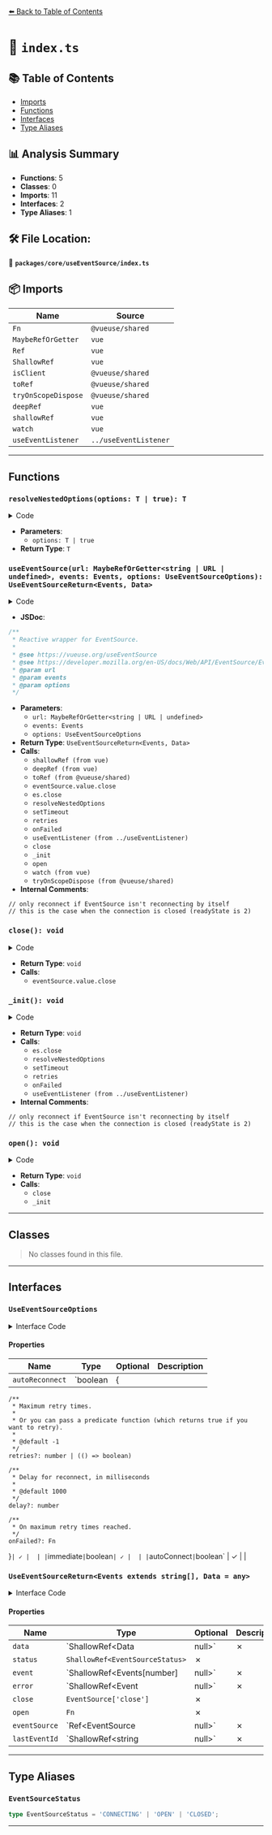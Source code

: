 [⬅️ Back to Table of Contents](../../../index.md)

# 📄 `index.ts`

## 📚 Table of Contents

- [Imports](#imports)
- [Functions](#functions)
- [Interfaces](#interfaces)
- [Type Aliases](#type-aliases)

## 📊 Analysis Summary

- **Functions**: 5
- **Classes**: 0
- **Imports**: 11
- **Interfaces**: 2
- **Type Aliases**: 1

## 🛠️ File Location:
📂 **`packages/core/useEventSource/index.ts`**

## 📦 Imports

| Name | Source |
|------|--------|
| `Fn` | `@vueuse/shared` |
| `MaybeRefOrGetter` | `vue` |
| `Ref` | `vue` |
| `ShallowRef` | `vue` |
| `isClient` | `@vueuse/shared` |
| `toRef` | `@vueuse/shared` |
| `tryOnScopeDispose` | `@vueuse/shared` |
| `deepRef` | `vue` |
| `shallowRef` | `vue` |
| `watch` | `vue` |
| `useEventListener` | `../useEventListener` |


---

## Functions

### `resolveNestedOptions(options: T | true): T`

<details><summary>Code</summary>

```ts
function resolveNestedOptions<T>(options: T | true): T {
  if (options === true)
    return {} as T
  return options
}
```
</details>

- **Parameters**:
  - `options: T | true`
- **Return Type**: `T`
### `useEventSource(url: MaybeRefOrGetter<string | URL | undefined>, events: Events, options: UseEventSourceOptions): UseEventSourceReturn<Events, Data>`

<details><summary>Code</summary>

```ts
export function useEventSource<Events extends string[], Data = any>(
  url: MaybeRefOrGetter<string | URL | undefined>,
  events: Events = [] as unknown as Events,
  options: UseEventSourceOptions = {},
): UseEventSourceReturn<Events, Data> {
  const event: ShallowRef<string | null> = shallowRef(null)
  const data: ShallowRef<Data | null> = shallowRef(null)
  const status = shallowRef<EventSourceStatus>('CONNECTING')
  const eventSource = deepRef<EventSource | null>(null)
  const error = shallowRef<Event | null>(null)
  const urlRef = toRef(url)
  const lastEventId = shallowRef<string | null>(null)

  let explicitlyClosed = false
  let retried = 0

  const {
    withCredentials = false,
    immediate = true,
    autoConnect = true,
    autoReconnect,
  } = options

  const close = () => {
    if (isClient && eventSource.value) {
      eventSource.value.close()
      eventSource.value = null
      status.value = 'CLOSED'
      explicitlyClosed = true
    }
  }

  const _init = () => {
    if (explicitlyClosed || typeof urlRef.value === 'undefined')
      return

    const es = new EventSource(urlRef.value, { withCredentials })

    status.value = 'CONNECTING'

    eventSource.value = es

    es.onopen = () => {
      status.value = 'OPEN'
      error.value = null
    }

    es.onerror = (e) => {
      status.value = 'CLOSED'
      error.value = e

      // only reconnect if EventSource isn't reconnecting by itself
      // this is the case when the connection is closed (readyState is 2)
      if (es.readyState === 2 && !explicitlyClosed && autoReconnect) {
        es.close()
        const {
          retries = -1,
          delay = 1000,
          onFailed,
        } = resolveNestedOptions(autoReconnect)
        retried += 1

        if (typeof retries === 'number' && (retries < 0 || retried < retries))
          setTimeout(_init, delay)
        else if (typeof retries === 'function' && retries())
          setTimeout(_init, delay)
        else
          onFailed?.()
      }
    }

    es.onmessage = (e: MessageEvent) => {
      event.value = null
      data.value = e.data
      lastEventId.value = e.lastEventId
    }

    for (const event_name of events) {
      useEventListener(es, event_name, (e: Event & { data?: Data }) => {
        event.value = event_name
        data.value = e.data || null
      }, { passive: true })
    }
  }

  const open = () => {
    if (!isClient)
      return
    close()
    explicitlyClosed = false
    retried = 0
    _init()
  }

  if (immediate)
    open()

  if (autoConnect)
    watch(urlRef, open)

  tryOnScopeDispose(close)

  return {
    eventSource,
    event,
    data,
    status,
    error,
    open,
    close,
    lastEventId,
  }
}
```
</details>

- **JSDoc**:
```ts
/**
 * Reactive wrapper for EventSource.
 *
 * @see https://vueuse.org/useEventSource
 * @see https://developer.mozilla.org/en-US/docs/Web/API/EventSource/EventSource EventSource
 * @param url
 * @param events
 * @param options
 */
```

- **Parameters**:
  - `url: MaybeRefOrGetter<string | URL | undefined>`
  - `events: Events`
  - `options: UseEventSourceOptions`
- **Return Type**: `UseEventSourceReturn<Events, Data>`
- **Calls**:
  - `shallowRef (from vue)`
  - `deepRef (from vue)`
  - `toRef (from @vueuse/shared)`
  - `eventSource.value.close`
  - `es.close`
  - `resolveNestedOptions`
  - `setTimeout`
  - `retries`
  - `onFailed`
  - `useEventListener (from ../useEventListener)`
  - `close`
  - `_init`
  - `open`
  - `watch (from vue)`
  - `tryOnScopeDispose (from @vueuse/shared)`
- **Internal Comments**:
```
// only reconnect if EventSource isn't reconnecting by itself
// this is the case when the connection is closed (readyState is 2)
```

### `close(): void`

<details><summary>Code</summary>

```ts
() => {
    if (isClient && eventSource.value) {
      eventSource.value.close()
      eventSource.value = null
      status.value = 'CLOSED'
      explicitlyClosed = true
    }
  }
```
</details>

- **Return Type**: `void`
- **Calls**:
  - `eventSource.value.close`
### `_init(): void`

<details><summary>Code</summary>

```ts
() => {
    if (explicitlyClosed || typeof urlRef.value === 'undefined')
      return

    const es = new EventSource(urlRef.value, { withCredentials })

    status.value = 'CONNECTING'

    eventSource.value = es

    es.onopen = () => {
      status.value = 'OPEN'
      error.value = null
    }

    es.onerror = (e) => {
      status.value = 'CLOSED'
      error.value = e

      // only reconnect if EventSource isn't reconnecting by itself
      // this is the case when the connection is closed (readyState is 2)
      if (es.readyState === 2 && !explicitlyClosed && autoReconnect) {
        es.close()
        const {
          retries = -1,
          delay = 1000,
          onFailed,
        } = resolveNestedOptions(autoReconnect)
        retried += 1

        if (typeof retries === 'number' && (retries < 0 || retried < retries))
          setTimeout(_init, delay)
        else if (typeof retries === 'function' && retries())
          setTimeout(_init, delay)
        else
          onFailed?.()
      }
    }

    es.onmessage = (e: MessageEvent) => {
      event.value = null
      data.value = e.data
      lastEventId.value = e.lastEventId
    }

    for (const event_name of events) {
      useEventListener(es, event_name, (e: Event & { data?: Data }) => {
        event.value = event_name
        data.value = e.data || null
      }, { passive: true })
    }
  }
```
</details>

- **Return Type**: `void`
- **Calls**:
  - `es.close`
  - `resolveNestedOptions`
  - `setTimeout`
  - `retries`
  - `onFailed`
  - `useEventListener (from ../useEventListener)`
- **Internal Comments**:
```
// only reconnect if EventSource isn't reconnecting by itself
// this is the case when the connection is closed (readyState is 2)
```

### `open(): void`

<details><summary>Code</summary>

```ts
() => {
    if (!isClient)
      return
    close()
    explicitlyClosed = false
    retried = 0
    _init()
  }
```
</details>

- **Return Type**: `void`
- **Calls**:
  - `close`
  - `_init`

---

## Classes

> No classes found in this file.


---

## Interfaces

### `UseEventSourceOptions`

<details><summary>Interface Code</summary>

```ts
export interface UseEventSourceOptions extends EventSourceInit {
  /**
   * Enabled auto reconnect
   *
   * @default false
   */
  autoReconnect?: boolean | {
    /**
     * Maximum retry times.
     *
     * Or you can pass a predicate function (which returns true if you want to retry).
     *
     * @default -1
     */
    retries?: number | (() => boolean)

    /**
     * Delay for reconnect, in milliseconds
     *
     * @default 1000
     */
    delay?: number

    /**
     * On maximum retry times reached.
     */
    onFailed?: Fn
  }

  /**
   * Immediately open the connection when calling this composable
   *
   * @default true
   */
  immediate?: boolean

  /**
   * Automatically connect to the websocket when URL changes
   *
   * @default true
   */
  autoConnect?: boolean
}
```
</details>

#### Properties

| Name | Type | Optional | Description |
|------|------|----------|-------------|
| `autoReconnect` | `boolean | {
    /**
     * Maximum retry times.
     *
     * Or you can pass a predicate function (which returns true if you want to retry).
     *
     * @default -1
     */
    retries?: number | (() => boolean)

    /**
     * Delay for reconnect, in milliseconds
     *
     * @default 1000
     */
    delay?: number

    /**
     * On maximum retry times reached.
     */
    onFailed?: Fn
  }` | ✓ |  |
| `immediate` | `boolean` | ✓ |  |
| `autoConnect` | `boolean` | ✓ |  |

### `UseEventSourceReturn<Events extends string[], Data = any>`

<details><summary>Interface Code</summary>

```ts
export interface UseEventSourceReturn<Events extends string[], Data = any> {
  /**
   * Reference to the latest data received via the EventSource,
   * can be watched to respond to incoming messages
   */
  data: ShallowRef<Data | null>

  /**
   * The current state of the connection, can be only one of:
   * 'CONNECTING', 'OPEN' 'CLOSED'
   */
  status: ShallowRef<EventSourceStatus>

  /**
   * The latest named event
   */
  event: ShallowRef<Events[number] | null>

  /**
   * The current error
   */
  error: ShallowRef<Event | null>

  /**
   * Closes the EventSource connection gracefully.
   */
  close: EventSource['close']

  /**
   * Reopen the EventSource connection.
   * If there the current one is active, will close it before opening a new one.
   */
  open: Fn

  /**
   * Reference to the current EventSource instance.
   */
  eventSource: Ref<EventSource | null>
  /**
   * The last event ID string, for server-sent events.
   * @see https://developer.mozilla.org/en-US/docs/Web/API/MessageEvent/lastEventId
   */
  lastEventId: ShallowRef<string | null>
}
```
</details>

#### Properties

| Name | Type | Optional | Description |
|------|------|----------|-------------|
| `data` | `ShallowRef<Data | null>` | ✗ |  |
| `status` | `ShallowRef<EventSourceStatus>` | ✗ |  |
| `event` | `ShallowRef<Events[number] | null>` | ✗ |  |
| `error` | `ShallowRef<Event | null>` | ✗ |  |
| `close` | `EventSource['close']` | ✗ |  |
| `open` | `Fn` | ✗ |  |
| `eventSource` | `Ref<EventSource | null>` | ✗ |  |
| `lastEventId` | `ShallowRef<string | null>` | ✗ |  |


---

## Type Aliases

### `EventSourceStatus`

```ts
type EventSourceStatus = 'CONNECTING' | 'OPEN' | 'CLOSED';
```


---